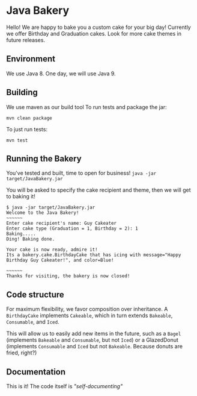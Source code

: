# Java Bakery
Hello! We are happy to bake you a custom cake for your big day! Currently we offer Birthday and Graduation cakes. Look for more cake themes in future releases.

## Environment
We use Java 8. One day, we will use Java 9.

## Building
We use maven as our build tool
To run tests and package the jar:

`mvn clean package`

To just run tests:

`mvn test`

## Running the Bakery
You've tested and built, time to open for business!
`java -jar target/JavaBakery.jar`

You will be asked to specify the cake recipient and theme, then we will get to baking it!

```
$ java -jar target/JavaBakery.jar 
Welcome to the Java Bakery!
~~~~~~
Enter cake recipient's name: Guy Cakeater
Enter cake type (Graduation = 1, Birthday = 2): 1
Baking.....
Ding! Baking done.

Your cake is now ready, admire it!
Its a bakery.cake.BirthdayCake that has icing with message="Happy Birthday Guy Cakeater!", and color=Blue!

~~~~~~
Thanks for visiting, the bakery is now closed!
```


## Code structure
For maximum flexibility, we favor composition over inheritance. A `BirthdayCake` implements `Cakeable`, which in turn extends `Bakeable`, `Consumable`, and `Iced`.

This will allow us to easily add new items in the future, such as a `Bagel` (implements `Bakeable` and `Consumable`, but not `Iced`) or a GlazedDonut (implements `Consumable` and `Iced` but not `Bakeable`. Because donuts are fried, right?)

## Documentation
This is it! The code itself is *"self-documenting"*